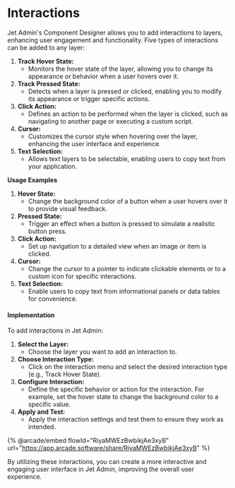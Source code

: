# Interactions

Jet Admin's Component Designer allows you to add interactions to layers, enhancing user engagement and functionality. Five types of interactions can be added to any layer:

1. **Track Hover State:**
   * Monitors the hover state of the layer, allowing you to change its appearance or behavior when a user hovers over it.
2. **Track Pressed State:**
   * Detects when a layer is pressed or clicked, enabling you to modify its appearance or trigger specific actions.
3. **Click Action:**
   * Defines an action to be performed when the layer is clicked, such as navigating to another page or executing a custom script.
4. **Cursor:**
   * Customizes the cursor style when hovering over the layer, enhancing the user interface and experience.
5. **Text Selection:**
   * Allows text layers to be selectable, enabling users to copy text from your application.

**Usage Examples**

1. **Hover State:**
   * Change the background color of a button when a user hovers over it to provide visual feedback.
2. **Pressed State:**
   * Trigger an effect when a button is pressed to simulate a realistic button press.
3. **Click Action:**
   * Set up navigation to a detailed view when an image or item is clicked.
4. **Cursor:**
   * Change the cursor to a pointer to indicate clickable elements or to a custom icon for specific interactions.
5. **Text Selection:**
   * Enable users to copy text from informational panels or data tables for convenience.

#### Implementation

To add interactions in Jet Admin:

1. **Select the Layer:**
   * Choose the layer you want to add an interaction to.
2. **Choose Interaction Type:**
   * Click on the interaction menu and select the desired interaction type (e.g., Track Hover State).
3. **Configure Interaction:**
   * Define the specific behavior or action for the interaction. For example, set the hover state to change the background color to a specific value.
4. **Apply and Test:**
   * Apply the interaction settings and test them to ensure they work as intended.

{% @arcade/embed flowId="RiyaMWEzBwbikjAe3xyB" url="https://app.arcade.software/share/RiyaMWEzBwbikjAe3xyB" %}

By utilizing these interactions, you can create a more interactive and engaging user interface in Jet Admin, improving the overall user experience.
